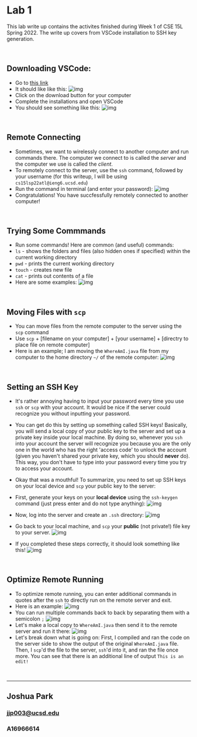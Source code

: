 # Lab 1

This lab write up contains the activites finished during Week 1 of CSE 15L Spring 2022. The write up covers from VSCode installation to SSH key generation.


&nbsp;
## Downloading VSCode:
* Go to [this link](https://code.visualstudio.com/download)
* It should like like this: ![img](screenshots/Lab1/ss1.png)
* Click on the download button for your computer
* Complete the installations and open VSCode
* You should see something like this: ![img](screenshots/Lab1/ss2.png)

&nbsp;
## Remote Connecting
* Sometimes, we want to wirelessly connect to another computer and run commands there. The computer we connect to is called the _server_ and the computer we use is called the _client_.
* To remotely connect to the server, use the `ssh` command, followed by your username (for this writeup, I will be using `cs15lsp22atl@ieng6.ucsd.edu`)
* Run the command in terminal (and enter your password): ![img](screenshots/Lab1/ss3.png)
* Congratulations! You have succfessfully remotely connected to another computer!

&nbsp;
## Trying Some Commmands
* Run some commands! Here are common (and useful) commands:
* `ls` - shows the folders and files (also hidden ones if specified) within the current working directory
* `pwd` - prints the current working directory
* `touch` - creates new file
* `cat` - prints out contents of a file
* Here are some examples:
![img](screenshots/Lab1/ss3.png)

&nbsp;
## Moving Files with `scp`
* You can move files from the remote computer to the server using the `scp` command
* Use `scp` + [filename on your computer] + [your username] + [directry to place file on remote computer]
* Here is an example; I am moving the `WhereAmI.java` file from my computer to the home directory `~/` of the remote computer: ![img](screenshots/Lab1/ss5.png)


&nbsp;
## Setting an SSH Key
* It's rather annoying having to input your password every time you use `ssh` or `scp` with your account. It would be nice if the server could recognize you without inputting your password.
* You can get do this by setting up something called SSH keys! Basically, you will send a local copy of your public key to the server and set up a private key inside your local machine. By doing so, whenever you `ssh` into your account the server will recognize you because you are the only one in the world who has the right 'access code' to unlock the account (given you haven't shared your private key, which you should **never** do). This way, you don't have to type into your password every time you try to access your account.
* Okay that was a mouthful! To summarize, you need to set up SSH keys on your local device and `scp` your public key to the server:
* First, generate your keys on your **local device** using the `ssh-keygen` command (just press enter and do not type anything):
![img](screenshots/Lab1/ss7.png)
* Now, log into the server and create an `.ssh` directory:
![img](screenshots/Lab1/ss8.png)
* Go back to your local machine, and `scp` your **public** (not private!) file key to your server.
![img](screenshots/Lab1/ss9.png)


* If you completed these steps correctly, it should look something like this!
![img](screenshots/Lab1/ss6.png)


&nbsp;
## Optimize Remote Running
* To optimize remote running, you can enter additional commands in quotes after the `ssh` to directly run on the remote server and exit.
* Here is an example:
![img](screenshots/Lab1/ss10.png)
* You can run multiple commands back to back by separating them with a semicolon `;`
![img](screenshots/Lab1/ss11.png)
* Let's make a local copy to `WhereAmI.java` then send it to the remote server and run it there:
![img](screenshots/Lab1/ss12.png)
* Let's break down what is going on: First, I compiled and ran the code on the server side to show the output of the original `WhereAmI.java` file. Then, I `scp`'d the file to the server, `ssh`'d into it, and ran the file once more. You can see that there is an additional line of output `This is an edit!`

&nbsp;
___
## Joshua Park
### jjp003@ucsd.edu
### A16966614
